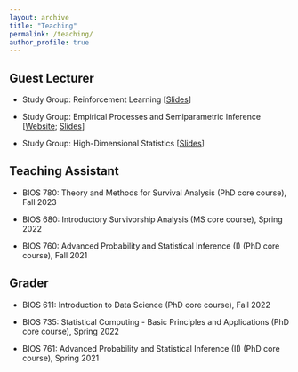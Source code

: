 ```yaml
---
layout: archive
title: "Teaching"
permalink: /teaching/
author_profile: true
---
```


## Guest Lecturer

  - Study Group: Reinforcement Learning \[[Slides](/teaching/RL)\]

  - Study Group: Empirical Processes and Semiparametric Inference \[[Website](https://tarheels.live/bios2021/); [Slides](/teaching/EPSI)\]

  - Study Group: High-Dimensional Statistics \[[Slides](/teaching/HDS)\]

## Teaching Assistant

  - BIOS 780: Theory and Methods for Survival Analysis (PhD core course), Fall 2023

  - BIOS 680: Introductory Survivorship Analysis (MS core course), Spring 2022

  - BIOS 760: Advanced Probability and Statistical Inference (I) (PhD core course), Fall 2021

## Grader

  - BIOS 611: Introduction to Data Science (PhD core course), Fall 2022

  - BIOS 735: Statistical Computing - Basic Principles and Applications (PhD core course), Spring 2022

  - BIOS 761: Advanced Probability and Statistical Inference (II) (PhD core course), Spring 2021
